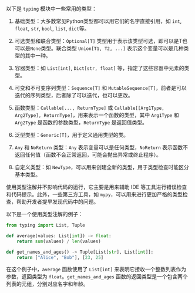 以下是 `typing` 模块中一些常用的类型：

1. 基础类型：大多数常见Python类型都可以用它们的名字直接引用，如 `int`, `float`, `str`, `bool`, `list`, `dict`等。

2. 可选类型和联合类型：`Optional[T]` 类型用于表示该类型可选，即可以是T也可以是`None`类型。联合类型 `Union[T1, T2, ...]` 表示这个变量可以是几种类型的其中一种。

3. 容器类型：如 `List[int]`, `Dict[str, float]` 等，指定了这些容器中元素的类型。

4. 可变和不可变序列类型：`Sequence[T]` 和 `MutableSequence[T]`，前者是可以迭代的序列类型，后者除了可以迭代，也可以更改。

5. 函数类型：`Callable[..., ReturnType]` 或 `Callable[[Arg1Type, Arg2Type], ReturnType]`，用来表示一个函数的类型，其中 `Arg1Type` 和 `Arg2Type` 是函数的参数类型，`ReturnType` 是返回值类型。

6. 泛型类型：`Generic[T]`，用于定义通用类型的类。

7. `Any` 和 `NoReturn` 类型：`Any` 表示变量可以是任何类型，`NoReturn` 表示函数不返回任何值（函数不会正常返回，可能会抛出异常或终止程序）。

8. 自定义类型：如 `NewType`，可以用来创建全新的类型，用于类型检查时能区分基本类型。

使用类型注解并不影响代码的运行，它主要是用来辅助 IDE 等工具进行错误检查和代码提示。此外，一些第三方工具，如 `mypy`，可以用来进行更加严格的类型检查，帮助开发者提早发现代码中的问题。

以下是一个使用类型注解的例子：

```python
from typing import List, Tuple

def average(values: List[int]) -> float:
    return sum(values) / len(values)

def get_names_and_ages() -> Tuple[List[str], List[int]]:
    return ["Alice", "Bob"], [23, 25]
```

在这个例子中，`average` 函数使用了 `List[int]` 来表明它接收一个整数列表作为参数，返回类型为 `float`。`get_names_and_ages` 函数的返回类型是一个包含两个列表的元组，分别对应名字和年龄。